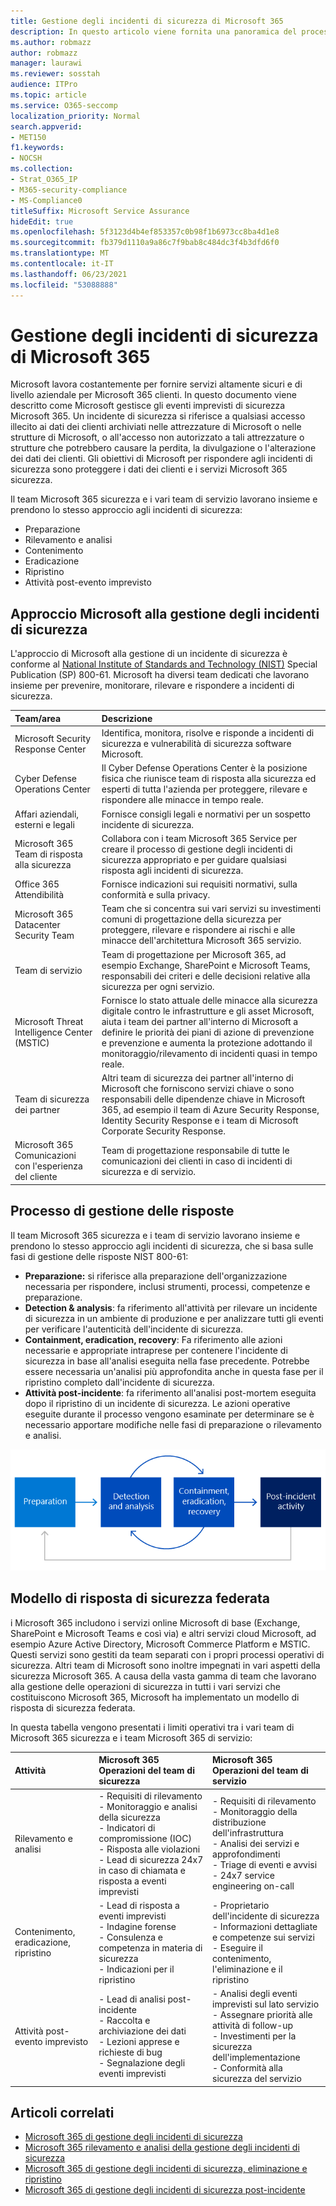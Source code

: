 ```yaml
---
title: Gestione degli incidenti di sicurezza di Microsoft 365
description: In questo articolo viene fornita una panoramica del processo di gestione degli incidenti di sicurezza in Microsoft 365.
ms.author: robmazz
author: robmazz
manager: laurawi
ms.reviewer: sosstah
audience: ITPro
ms.topic: article
ms.service: O365-seccomp
localization_priority: Normal
search.appverid:
- MET150
f1.keywords:
- NOCSH
ms.collection:
- Strat_O365_IP
- M365-security-compliance
- MS-Compliance0
titleSuffix: Microsoft Service Assurance
hideEdit: true
ms.openlocfilehash: 5f3123d4b4ef853357c0b98f1b6973cc8ba4d1e8
ms.sourcegitcommit: fb379d1110a9a86c7f9bab8c484dc3f4b3dfd6f0
ms.translationtype: MT
ms.contentlocale: it-IT
ms.lasthandoff: 06/23/2021
ms.locfileid: "53088888"
---
```

# <a name="microsoft-365-security-incident-management"></a>Gestione degli incidenti di sicurezza di Microsoft 365

Microsoft lavora costantemente per fornire servizi altamente sicuri e di livello aziendale per Microsoft 365 clienti. In questo documento viene descritto come Microsoft gestisce gli eventi imprevisti di sicurezza Microsoft 365. Un incidente di sicurezza si riferisce a qualsiasi accesso illecito ai dati dei clienti archiviati nelle attrezzature di Microsoft o nelle strutture di Microsoft, o all'accesso non autorizzato a tali attrezzature o strutture che potrebbero causare la perdita, la divulgazione o l'alterazione dei dati dei clienti. Gli obiettivi di Microsoft per rispondere agli incidenti di sicurezza sono proteggere i dati dei clienti e i servizi Microsoft 365 sicurezza.

Il team Microsoft 365 sicurezza e i vari team di servizio lavorano insieme e prendono lo stesso approccio agli incidenti di sicurezza:

- Preparazione
- Rilevamento e analisi
- Contenimento
- Eradicazione
- Ripristino
- Attività post-evento imprevisto

## <a name="microsoft-approach-to-security-incident-management"></a>Approccio Microsoft alla gestione degli incidenti di sicurezza

L'approccio di Microsoft alla gestione di un incidente di sicurezza è conforme al [National Institute of Standards and Technology (NIST)](https://www.nist.gov/) Special Publication (SP) 800-61. Microsoft ha diversi team dedicati che lavorano insieme per prevenire, monitorare, rilevare e rispondere a incidenti di sicurezza.

|**Team/area**|**Descrizione**|
|:------------|:--------------|
| Microsoft Security Response Center | Identifica, monitora, risolve e risponde a incidenti di sicurezza e vulnerabilità di sicurezza software Microsoft. |
| Cyber Defense Operations Center | Il Cyber Defense Operations Center è la posizione fisica che riunisce team di risposta alla sicurezza ed esperti di tutta l'azienda per proteggere, rilevare e rispondere alle minacce in tempo reale. |
| Affari aziendali, esterni e legali | Fornisce consigli legali e normativi per un sospetto incidente di sicurezza. |
| Microsoft 365 Team di risposta alla sicurezza | Collabora con i team Microsoft 365 Service per creare il processo di gestione degli incidenti di sicurezza appropriato e per guidare qualsiasi risposta agli incidenti di sicurezza. |
| Office 365 Attendibilità | Fornisce indicazioni sui requisiti normativi, sulla conformità e sulla privacy. |
| Microsoft 365 Datacenter Security Team | Team che si concentra sui vari servizi su investimenti comuni di progettazione della sicurezza per proteggere, rilevare e rispondere ai rischi e alle minacce dell'architettura Microsoft 365 servizio. |
| Team di servizio | Team di progettazione per Microsoft 365, ad esempio Exchange, SharePoint e Microsoft Teams, responsabili dei criteri e delle decisioni relative alla sicurezza per ogni servizio. |
| Microsoft Threat Intelligence Center (MSTIC) | Fornisce lo stato attuale delle minacce alla sicurezza digitale contro le infrastrutture e gli asset Microsoft, aiuta i team dei partner all'interno di Microsoft a definire le priorità dei piani di azione di prevenzione e prevenzione e aumenta la protezione adottando il monitoraggio/rilevamento di incidenti quasi in tempo reale. |
| Team di sicurezza dei partner | Altri team di sicurezza dei partner all'interno di Microsoft che forniscono servizi chiave o sono responsabili delle dipendenze chiave in Microsoft 365, ad esempio il team di Azure Security Response, Identity Security Response e i team di Microsoft Corporate Security Response. |
| Microsoft 365 Comunicazioni con l'esperienza del cliente | Team di progettazione responsabile di tutte le comunicazioni dei clienti in caso di incidenti di sicurezza e di servizio. |

## <a name="response-management-process"></a>Processo di gestione delle risposte

Il team Microsoft 365 sicurezza e i team di servizio lavorano insieme e prendono lo stesso approccio agli incidenti di sicurezza, che si basa sulle fasi di gestione delle risposte NIST 800-61:

- **Preparazione:** si riferisce alla preparazione dell'organizzazione necessaria per rispondere, inclusi strumenti, processi, competenze e preparazione.
- **Detection & analysis**: fa riferimento all'attività per rilevare un incidente di sicurezza in un ambiente di produzione e per analizzare tutti gli eventi per verificare l'autenticità dell'incidente di sicurezza.
- **Containment, eradication, recovery**: Fa riferimento alle azioni necessarie e appropriate intraprese per contenere l'incidente di sicurezza in base all'analisi eseguita nella fase precedente. Potrebbe essere necessaria un'analisi più approfondita anche in questa fase per il ripristino completo dall'incidente di sicurezza.
- **Attività post-incidente**: fa riferimento all'analisi post-mortem eseguita dopo il ripristino di un incidente di sicurezza. Le azioni operative eseguite durante il processo vengono esaminate per determinare se è necessario apportare modifiche nelle fasi di preparazione o rilevamento e analisi.

![Fasi di gestione degli incidenti di sicurezza](../media/assurance-sim-phases.png)

## <a name="federated-security-response-model"></a>Modello di risposta di sicurezza federata

i Microsoft 365 includono i servizi online Microsoft di base (Exchange, SharePoint e Microsoft Teams e così via) e altri servizi cloud Microsoft, ad esempio Azure Active Directory, Microsoft Commerce Platform e MSTIC. Questi servizi sono gestiti da team separati con i propri processi operativi di sicurezza. Altri team di Microsoft sono inoltre impegnati in vari aspetti della sicurezza Microsoft 365. A causa della vasta gamma di team che lavorano alla gestione delle operazioni di sicurezza in tutti i vari servizi che costituiscono Microsoft 365, Microsoft ha implementato un modello di risposta di sicurezza federata.

In questa tabella vengono presentati i limiti operativi tra i vari team di Microsoft 365 sicurezza e i team Microsoft 365 di servizio:

|**Attività**|**Microsoft 365 Operazioni del team di sicurezza**|**Microsoft 365 Operazioni del team di servizio**|
|:-----------|:-----------------------------------------|:----------------------------------------|
| Rilevamento e analisi | - Requisiti di rilevamento <br> - Monitoraggio e analisi della sicurezza <br> - Indicatori di compromissione (IOC) <br> - Risposta alle violazioni <br> - Lead di sicurezza 24x7 in caso di chiamata e risposta a eventi imprevisti | - Requisiti di rilevamento <br> - Monitoraggio della distribuzione dell'infrastruttura <br> - Analisi dei servizi e approfondimenti <br> - Triage di eventi e avvisi <br> - 24x7 service engineering on-call  |
| Contenimento, eradicazione, ripristino | - Lead di risposta a eventi imprevisti <br> - Indagine forense <br> - Consulenza e competenza in materia di sicurezza <br> - Indicazioni per il ripristino | - Proprietario dell'incidente di sicurezza <br> - Informazioni dettagliate e competenze sui servizi <br> - Eseguire il contenimento, l'eliminazione e il ripristino |
| Attività post-evento imprevisto | - Lead di analisi post-incidente <br> - Raccolta e archiviazione dei dati <br> - Lezioni apprese e richieste di bug <br> - Segnalazione degli eventi imprevisti | - Analisi degli eventi imprevisti sul lato servizio <br> - Assegnare priorità alle attività di follow-up <br> - Investimenti per la sicurezza dell'implementazione <br> - Conformità alla sicurezza del servizio |

## <a name="related-articles"></a>Articoli correlati

- [Microsoft 365 di gestione degli incidenti di sicurezza](assurance-sim-preparation.md)
- [Microsoft 365 rilevamento e analisi della gestione degli incidenti di sicurezza](assurance-sim-detection-analysis.md)
- [Microsoft 365 di gestione degli incidenti di sicurezza, eliminazione e ripristino](assurance-sim-containment-eradication-recovery.md)
- [Microsoft 365 di gestione degli incidenti di sicurezza post-incidente](assurance-sim-post-incident-activity.md)
